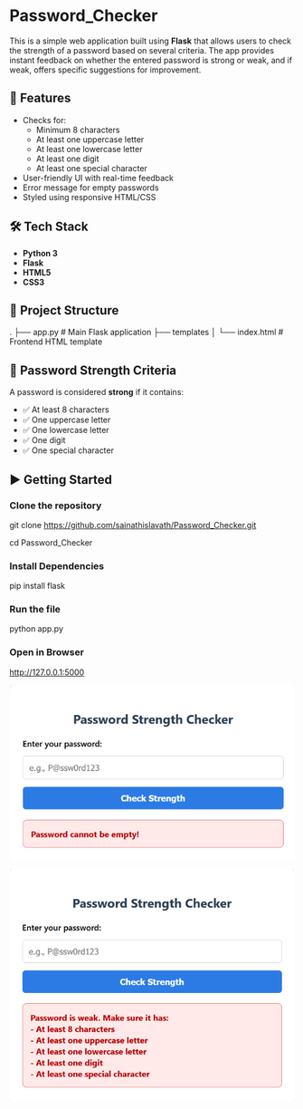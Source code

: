 # Password_Checker

This is a simple web application built using **Flask** that allows users to check the strength of a password based on several criteria. The app provides instant feedback on whether the entered password is strong or weak, and if weak, offers specific suggestions for improvement.

## 🚀 Features

- Checks for:
  - Minimum 8 characters
  - At least one uppercase letter
  - At least one lowercase letter
  - At least one digit
  - At least one special character
- User-friendly UI with real-time feedback
- Error message for empty passwords
- Styled using responsive HTML/CSS

## 🛠️ Tech Stack

- **Python 3**
- **Flask**
- **HTML5**
- **CSS3**

## 📁 Project Structure

. ├── app.py # Main Flask application ├── templates │ └── index.html # Frontend HTML template


## 🧪 Password Strength Criteria

A password is considered **strong** if it contains:

- ✅ At least 8 characters  
- ✅ One uppercase letter  
- ✅ One lowercase letter  
- ✅ One digit  
- ✅ One special character

## ▶️ Getting Started

### Clone the repository

git clone https://github.com/sainathislavath/Password_Checker.git

cd Password_Checker

### Install Dependencies

pip install flask

### Run the file

python app.py

### Open in Browser

http://127.0.0.1:5000

![alt Password Checker](image-1.png)

![alt Password Checker](image.png)